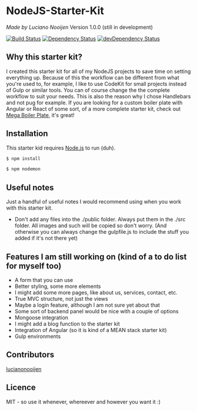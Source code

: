 # NodeJS-Starter-Kit
_Made by Luciano Nooijen_
Version 1.0.0 (still in development)

[![Build Status](https://travis-ci.org/lucianonooijen/NodeJS-Starter-Kit.svg?branch=master)](https://travis-ci.org/lucianonooijen/NodeJS-Starter-Kit) 
[![Dependency Status](https://david-dm.org/lucianonooijen/NodeJS-Starter-Kit.svg)](https://david-dm.org/lucianonooijen/NodeJS-Starter-Kit)
[![devDependency Status](
https://david-dm.org/lucianonooijen/NodeJS-Starter-Kit/dev-status.svg)](https://david-dm.org/lucianonooijen/NodeJS-Starter-Kit#info=devDependencies)

## Why this starter kit?
I created this starter kit for all of my NodeJS projects to save time on setting everything up. Because of this the workflow can be different from what you're used to, for example, I like to use CodeKit for small projects instead of Gulp or similar tools. You can of course change the the complete workflow to suit your needs. This is also the reason why I chose Handlebars and not pug for example. If you are looking for a custom boiler plate with Angular or React of some sort, of a more complete starter kit, check out [Mega Boiler Plate](http://megaboilerplate.com/), it's great!

## Installation
This starter kid requires [Node.js](https://nodejs.org/) to run (duh).
```sh
$ npm install
```
```sh
$ npm nodemon
```

## Useful notes
Just a handful of useful notes I would recommend using when you work with this starter kit.
* Don't add any files into the ./public folder. Always put them in the ./src folder. All images and such will be copied so don't worry. (And otherwise you can always change the gulpfile.js to include the stuff you added if it's not there yet)

## Features I am still working on (kind of a to do list for myself too)
* A form that you can use
* Better styling, some more elements
* I might add some more pages, like about us, services, contact, etc.
* True MVC structure, not just the views
* Maybe a login feature, although I am not sure yet about that
* Some sort of backend panel would be nice with a couple of options
* Mongoose integration
* I might add a blog function to the starter kit
* Integration of Angular (so it is kind of a MEAN stack starter kit)
* Gulp environments

## Contributors
[lucianonooijen](https://github.com/lucianonooijen/)

## Licence
MIT - so use it whenever, whereever and however you want it :)
